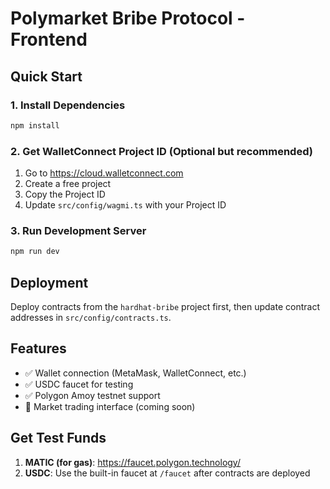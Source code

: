 # Polymarket Bribe Protocol - Frontend

## Quick Start

### 1. Install Dependencies
```bash
npm install
```

### 2. Get WalletConnect Project ID (Optional but recommended)

1. Go to https://cloud.walletconnect.com
2. Create a free project  
3. Copy the Project ID
4. Update `src/config/wagmi.ts` with your Project ID

### 3. Run Development Server

```bash
npm run dev
```

## Deployment

Deploy contracts from the `hardhat-bribe` project first, then update contract addresses in `src/config/contracts.ts`.

## Features

- ✅ Wallet connection (MetaMask, WalletConnect, etc.)
- ✅ USDC faucet for testing  
- ✅ Polygon Amoy testnet support
- 🚧 Market trading interface (coming soon)

## Get Test Funds

1. **MATIC (for gas)**: https://faucet.polygon.technology/
2. **USDC**: Use the built-in faucet at `/faucet` after contracts are deployed

